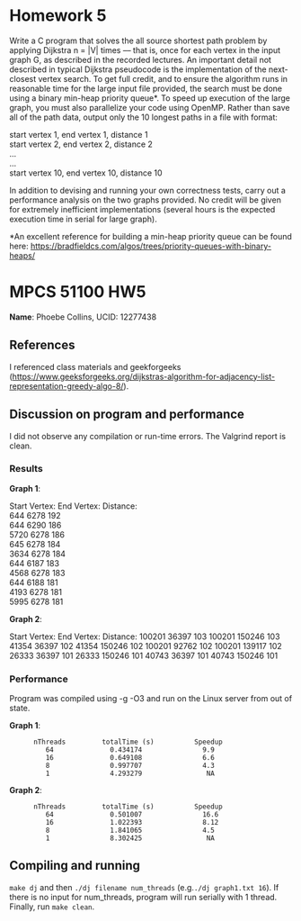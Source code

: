 # Homework 5

Write a C program that solves the all source shortest path problem by applying Dijkstra n = |V| times –– that is, once for each vertex in the input graph G, as described in the recorded lectures. An important detail not described in typical Dijkstra pseudocode is the implementation of the next-closest vertex search. To get full credit, and to ensure the algorithm runs in reasonable time for the large input file provided, the search must be done using a binary min-heap priority queue*. To speed up execution of the large graph, you must also parallelize your code using OpenMP. Rather than save all of the path data, output only the 10 longest paths in a file with format:

start vertex 1, end vertex 1, distance 1<br>
start vertex 2, end vertex 2, distance 2<br>
...<br>
...<br>
start vertex 10, end vertex 10, distance 10

In addition to devising and running your own correctness tests, carry out a performance analysis on the two graphs provided. No credit will be given for extremely inefficient implementations (several hours is the expected execution time in serial for large graph).

*An excellent reference for building a min-heap priority queue can be found here: https://bradfieldcs.com/algos/trees/priority-queues-with-binary-heaps/

# MPCS 51100 HW5
**Name**: Phoebe Collins, UCID: 12277438

## References
I referenced class materials and geekforgeeks (https://www.geeksforgeeks.org/dijkstras-algorithm-for-adjacency-list-representation-greedy-algo-8/).

## Discussion on program and performance
I did not observe any compilation or run-time errors. The Valgrind report is clean.

### Results

**Graph 1**:

Start Vertex:    End Vertex:     Distance:<br>
     644            6278          192<br>
     644            6290          186<br>
     5720           6278          186<br>
     645            6278          184<br>
     3634           6278          184<br>
     644            6187          183<br>
     4568           6278          183<br>
     644            6188          181<br>
     4193           6278          181<br>
     5995           6278          181<br>
   
   
**Graph 2**:

Start Vertex:    End Vertex:     Distance:
    100201          36397          103
    100201          150246         103
    41354           36397          102
    41354           150246         102
    100201          92762          102
    100201          139117         102
    26333           36397          101
    26333           150246         101
    40743           36397          101
    40743           150246         101

### Performance
Program was compiled using -g -O3 and run on the Linux server from out of state.

**Graph 1**:

          nThreads         totalTime (s)          Speedup
             64              0.434174               9.9 
             16              0.649108               6.6 
             8               0.997707               4.3 
             1               4.293279                NA 
              
              
**Graph 2**:

          nThreads         totalTime (s)          Speedup
             64              0.501007               16.6 
             16              1.022393               8.12 
             8               1.841065               4.5 
             1               8.302425                NA 
             
## Compiling and running
`make dj` and then `./dj filename num_threads` (e.g.`./dj graph1.txt 16`). If there is no input for num_threads, program will run serially with 1 thread. Finally, run `make clean`.
